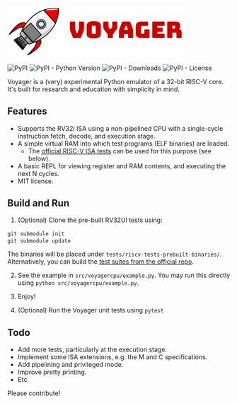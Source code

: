 <img src="./voyager-logo.png" style="max-width: 400px;" />

<p>
   <img alt="PyPI" src="https://img.shields.io/pypi/v/voyager-cpu?color=blue">
   <img alt="PyPI - Python Version" src="https://img.shields.io/pypi/pyversions/voyager-cpu">
   <img alt="PyPI - Downloads" src="https://img.shields.io/pypi/dm/voyager-cpu">
   <img alt="PyPI - License" src="https://img.shields.io/pypi/l/voyager-cpu?label=license">
</p>

Voyager is a (very) experimental Python emulator of a 32-bit RISC-V core. It's built for research and education with simplicity in mind.

## Features

+ Supports the RV32I ISA using a non-pipelined CPU with a single-cycle instruction fetch, decode, and execution stage.
+ A simple virtual RAM into which test programs (ELF binaries) are loaded.
  -  The [official RISC-V ISA tests](https://github.com/riscv-software-src/riscv-tests/) can be used for this purpose (see below).
+ A basic REPL for viewing register and RAM contents, and executing the next N cycles.
+ MIT license.

## Build and Run

1. (Optional) Clone the pre-built RV32UI tests using:
```
git submodule init
git submodule update
```
The binaries will be placed under `tests/riscv-tests-prebuilt-binaries/`. Alternatively, you can build the [test suites from the official repo](https://github.com/riscv-software-src/riscv-tests/).

2. See the example in `src/voyagercpu/example.py`. You may run this directly using `python src/voyagercpu/example.py`.

3. Enjoy!

4. (Optional) Run the Voyager unit tests using `pytest`

## Todo

+ Add more tests, particularly at the execution stage.
+ Implement some ISA extensions, e.g. the M and C specifications.
+ Add pipelining and privileged mode.
+ Improve pretty printing.
+ Etc.

Please contribute!
